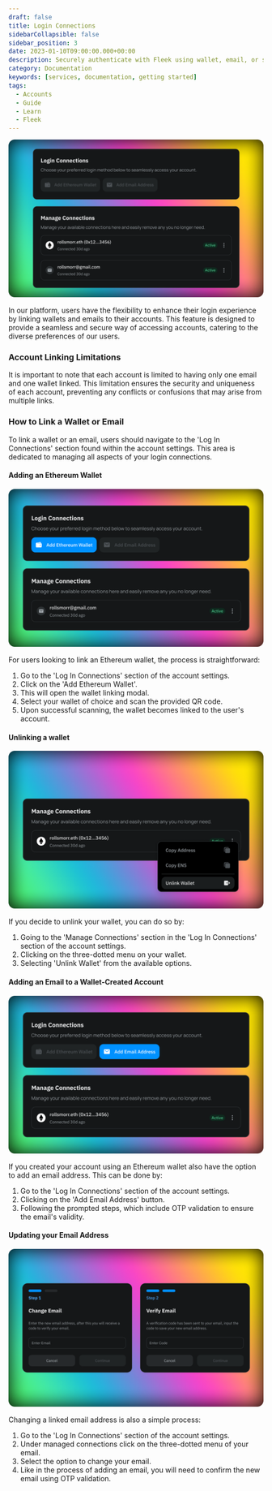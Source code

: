 ```yaml
---
draft: false
title: Login Connections
sidebarCollapsible: false
sidebar_position: 3
date: 2023-01-10T09:00:00.000+00:00
description: Securely authenticate with Fleek using wallet, email, or social logins. Easily manage your account with customizable usernames and email notifications.
category: Documentation
keywords: [services, documentation, getting started]
tags:
  - Accounts
  - Guide
  - Learn
  - Fleek
---
```


![](../images/login-connections-1.png)

In our platform, users have the flexibility to enhance their login experience by linking wallets and emails to their accounts. This feature is designed to provide a seamless and secure way of accessing accounts, catering to the diverse preferences of our users.

### Account Linking Limitations

It is important to note that each account is limited to having only one email and one wallet linked. This limitation ensures the security and uniqueness of each account, preventing any conflicts or confusions that may arise from multiple links.

### How to Link a Wallet or Email

To link a wallet or an email, users should navigate to the 'Log In Connections' section found within the account settings. This area is dedicated to managing all aspects of your login connections.

#### Adding an Ethereum Wallet

![](../images/login-connections-3.png)

For users looking to link an Ethereum wallet, the process is straightforward:

1. Go to the 'Log In Connections' section of the account settings.
2. Click on the 'Add Ethereum Wallet'. 
3. This will open the wallet linking modal.
4. Select your wallet of choice and scan the provided QR code.
5. Upon successful scanning, the wallet becomes linked to the user's account.

#### Unlinking a wallet

![](../images/login-connections-2.png)

If you decide to unlink your wallet, you can do so by:

1. Going to the 'Manage Connections' section in the 'Log In Connections' section of the account settings.
2. Clicking on the three-dotted menu on your wallet.
3. Selecting 'Unlink Wallet' from the available options.

#### Adding an Email to a Wallet-Created Account

![](../images/login-connections-5.png)

If you created your account using an Ethereum wallet also have the option to add an email address. This can be done by:

1. Go to the 'Log In Connections' section of the account settings.
2. Clicking on the 'Add Email Address' button.
3. Following the prompted steps, which include OTP validation to ensure the email's validity.

#### Updating your Email Address

![](../images/login-connections-4.png)

Changing a linked email address is also a simple process:

1. Go to the 'Log In Connections' section of the account settings.
2. Under managed connections click on the three-dotted menu of your email.
3. Select the option to change your email.
4. Like in the process of adding an email, you will need to confirm the new email using OTP validation.